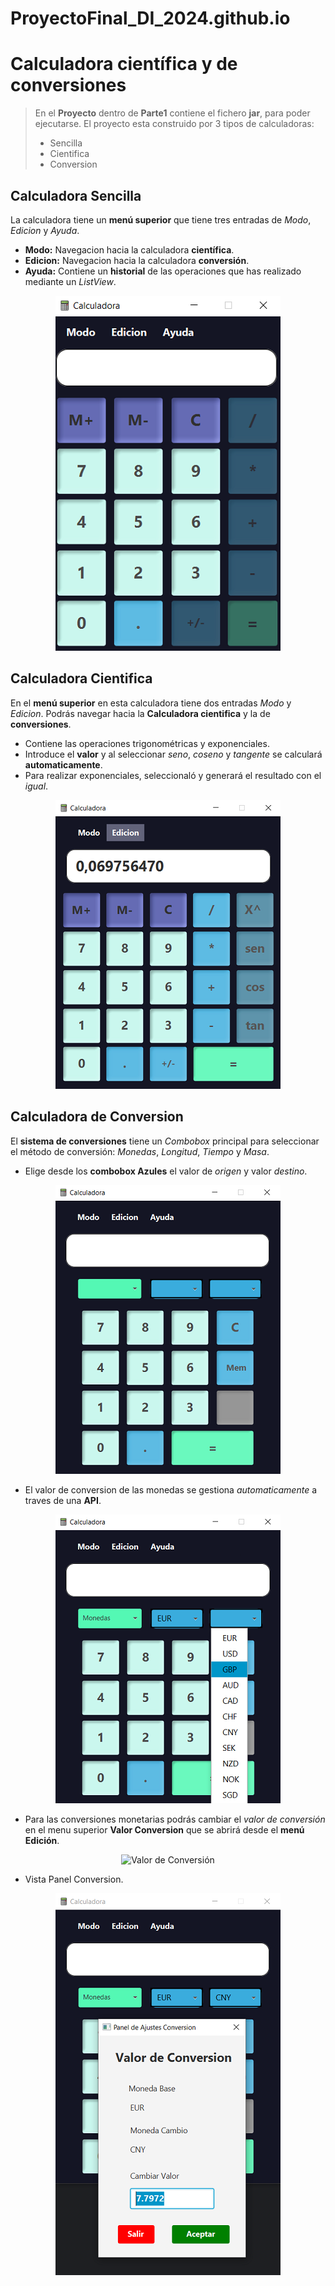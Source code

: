 # ProyectoFinal_DI_2024.github.io
# Calculadora científica y de conversiones

> En el **Proyecto** dentro de **Parte1** contiene el fichero **jar**, para poder ejecutarse. 
> El proyecto esta construido por 3 tipos de calculadoras:
> - Sencilla
> - Cientifica
> - Conversion


## Calculadora Sencilla

La calculadora tiene un **menú superior** que tiene tres entradas de *Modo*, *Edicion* y *Ayuda*.

- **Modo:** Navegacion hacia la calculadora **científica**.
- **Edicion:** Navegacion hacia la calculadora **conversión**. 
- **Ayuda:** Contiene un **historial** de las operaciones que has realizado mediante un *ListView*.

<p align="center">
  <img src="media/calculadora_sencilla_apagada.png" alt="Calculadora Sencilla">
</p>

## Calculadora Cientifica

En el **menú superior** en esta calculadora tiene dos entradas *Modo* y *Edicion*.
Podrás navegar hacia la **Calculadora cientifica** y la de **conversiones**.

- Contiene las operaciones trigonométricas y exponenciales.
- Introduce el **valor** y al seleccionar *seno*, *coseno* y *tangente* se calculará **automaticamente**.
- Para realizar exponenciales, seleccionaló y generará el resultado con el *igual*.

<p align="center">
  <img src="media/calculadora_cientifica.png" alt="Calculadora Cientifica">
</p>

## Calculadora de Conversion

El **sistema de conversiones** tiene un *Combobox* principal para seleccionar el método de conversión: *Monedas*, *Longitud*, *Tiempo* y *Masa*. 

- Elige desde los **combobox Azules** el valor de *origen* y valor *destino*.

<p align="center">
  <img src="media/calculadora_conversion.png" alt="Calculadora Conversion">
</p>

- El valor de conversion de las monedas se gestiona *automaticamente* a traves de una **API**.


<p align="center">
  <img src="media/calculadora_conversion_Combobox_monedas.png" alt="Calculadora de Conversión ComboBox">
</p>

- Para las conversiones monetarias podrás cambiar el *valor de conversión* en el menu superior **Valor Conversion** que se abrirá desde el **menú Edición**.

<p align="center">
  <img src="media/calculadora_conversion_edicion_Valor.png" alt="Valor de Conversión">
</p>

- Vista Panel Conversion.

<p align="center">
  <img src="media/calculadora_conversion_Edicion_ajuste_cambio_moneda.png" alt="Panel de Conversión">
</p>


